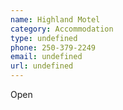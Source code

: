 ```yaml
---
name: Highland Motel
category: Accommodation
type: undefined
phone: 250-379-2249
email: undefined
url: undefined
---
```


Open
